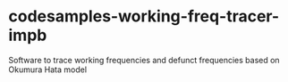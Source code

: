 # codesamples-working-freq-tracer-impb
Software to trace working frequencies and defunct frequencies based on Okumura Hata model
